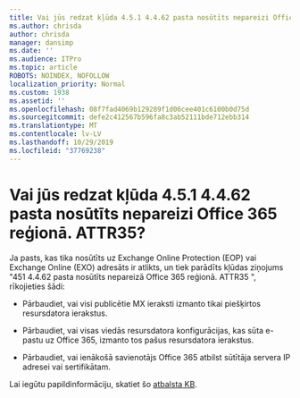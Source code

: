 ```yaml
---
title: Vai jūs redzat kļūda 4.5.1 4.4.62 pasta nosūtīts nepareizi Office 365 reģionā. ATTR35?
ms.author: chrisda
author: chrisda
manager: dansimp
ms.date: ''
ms.audience: ITPro
ms.topic: article
ROBOTS: NOINDEX, NOFOLLOW
localization_priority: Normal
ms.custom: 1938
ms.assetid: ''
ms.openlocfilehash: 08f7fad4069b129289f1d06cee401c6100b0d75d
ms.sourcegitcommit: defe2c412567b596fa8c3ab52111bde712ebb314
ms.translationtype: MT
ms.contentlocale: lv-LV
ms.lasthandoff: 10/29/2019
ms.locfileid: "37769238"
---
```

# <a name="are-you-seeing-error-451-4462-mail-sent-to-the-wrong-office-365-region-attr35"></a>Vai jūs redzat kļūda 4.5.1 4.4.62 pasta nosūtīts nepareizi Office 365 reģionā. ATTR35?

Ja pasts, kas tika nosūtīts uz Exchange Online Protection (EOP) vai Exchange Online (EXO) adresāts ir atlikts, un tiek parādīts kļūdas ziņojums "451 4.4.62 pasta nosūtīts nepareizā Office 365 reģionā. ATTR35 ", rīkojieties šādi:

- Pārbaudiet, vai visi publicētie MX ieraksti izmanto tikai piešķirtos resursdatora ierakstus.

- Pārbaudiet, vai visas viedās resursdatora konfigurācijas, kas sūta e-pastu uz Office 365, izmanto tos pašus resursdatora ierakstus.

- Pārbaudiet, vai ienākošā savienotājs Office 365 atbilst sūtītāja servera IP adresei vai sertifikātam.

Lai iegūtu papildinformāciju, skatiet šo [atbalsta KB](https://support.microsoft.com/help/4057301/attr35-response-code-when-mail-is-sent-to-eop-exo).
